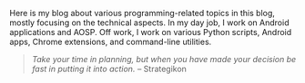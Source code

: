 Here is my blog about various programming-related topics in this blog, mostly focusing on the technical aspects. In my day job, I work on Android applications and AOSP. Off work, I work on various Python scripts, Android apps, Chrome extensions, and command-line utilities.

> _Take your time in planning, but when you have made your decision be fast in putting it into action._ – Strategikon
